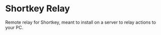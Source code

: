 # Shortkey Relay

Remote relay for Shortkey, meant to install on a server to relay actions to your PC.